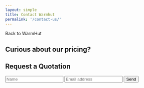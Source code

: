 ```yaml
---
layout: simple
title: Contact Warmhut
permalink: '/contact-us/'
---
```

<section class = 'sasa insight whole'>
  <div class = 'widget'>
    <div class = 'continue previous'><span>Back to WarmHut</span><span><i class = 'icon icon-rewind'></i></span></div>
    <div class = 'piece'>
      <h1>Curious about our pricing?</h1>
      <h2>Request a Quotation</h2>
      <form action = 'https://formspree.io/support@warmhutgroup.com' method = 'POST' id = 'enquire'>
        <input type = 'text' name = 'name' id = 'name' placeholder = 'Name' required>
        <input type = 'email' name = 'email' id = 'email' placeholder = 'Email address' required>
        <input type = 'submit' class = 'submit' value = 'Send'> 
      </form>
    </div>
  </div>
</section>